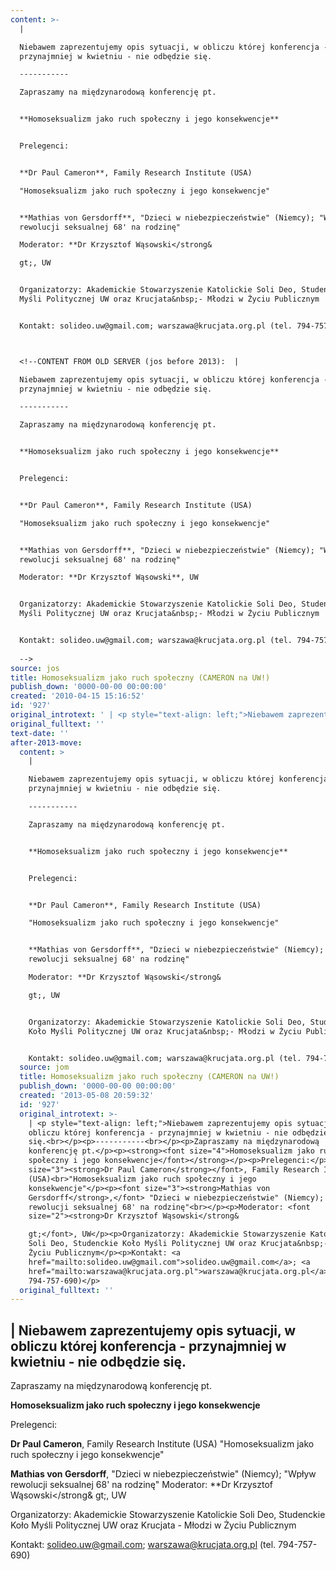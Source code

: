 ```yaml
---
content: >-
  | 

  Niebawem zaprezentujemy opis sytuacji, w obliczu której konferencja -
  przynajmniej w kwietniu - nie odbędzie się.

  -----------

  Zapraszamy na międzynarodową konferencję pt.


  **Homoseksualizm jako ruch społeczny i jego konsekwencje**


  Prelegenci:


  **Dr Paul Cameron**, Family Research Institute (USA)

  "Homoseksualizm jako ruch społeczny i jego konsekwencje"


  **Mathias von Gersdorff**, "Dzieci w niebezpieczeństwie" (Niemcy); "Wpływ
  rewolucji seksualnej 68' na rodzinę"

  Moderator: **Dr Krzysztof Wąsowski</strong&

  gt;, UW


  Organizatorzy: Akademickie Stowarzyszenie Katolickie Soli Deo, Studenckie Koło
  Myśli Politycznej UW oraz Krucjata&nbsp;- Młodzi w Życiu Publicznym


  Kontakt: solideo.uw@gmail.com; warszawa@krucjata.org.pl (tel. 794-757-690)



  <!--CONTENT FROM OLD SERVER (jos before 2013):  | 

  Niebawem zaprezentujemy opis sytuacji, w obliczu której konferencja -
  przynajmniej w kwietniu - nie odbędzie się.

  -----------

  Zapraszamy na międzynarodową konferencję pt.


  **Homoseksualizm jako ruch społeczny i jego konsekwencje**


  Prelegenci:


  **Dr Paul Cameron**, Family Research Institute (USA)

  "Homoseksualizm jako ruch społeczny i jego konsekwencje"


  **Mathias von Gersdorff**, "Dzieci w niebezpieczeństwie" (Niemcy); "Wpływ
  rewolucji seksualnej 68' na rodzinę"

  Moderator: **Dr Krzysztof Wąsowski**, UW


  Organizatorzy: Akademickie Stowarzyszenie Katolickie Soli Deo, Studenckie Koło
  Myśli Politycznej UW oraz Krucjata&nbsp;- Młodzi w Życiu Publicznym


  Kontakt: solideo.uw@gmail.com; warszawa@krucjata.org.pl (tel. 794-757-690)
                                                                                                                       
  -->
source: jos
title: Homoseksualizm jako ruch społeczny (CAMERON na UW!)
publish_down: '0000-00-00 00:00:00'
created: '2010-04-15 15:16:52'
id: '927'
original_introtext: ' | <p style="text-align: left;">Niebawem zaprezentujemy opis sytuacji, w obliczu której konferencja - przynajmniej w kwietniu - nie odbędzie się.<br></p><p>-----------<br></p><p>Zapraszamy na międzynarodową konferencję pt.</p><p><strong><font size="4">Homoseksualizm jako ruch społeczny i jego konsekwencje</font></strong></p><p>Prelegenci:</p><p><font size="3"><strong>Dr Paul Cameron</strong></font>, Family Research Institute (USA)<br>"Homoseksualizm jako ruch społeczny i jego konsekwencje"</p><p><font size="3"><strong>Mathias von Gersdorff</strong>,</font> "Dzieci w niebezpieczeństwie" (Niemcy); "Wpływ rewolucji seksualnej 68'' na rodzinę"<br></p><p>Moderator: <font size="2"><strong>Dr Krzysztof Wąsowski</strong></font>, UW</p><p>Organizatorzy: Akademickie Stowarzyszenie Katolickie Soli Deo, Studenckie Koło Myśli Politycznej UW oraz Krucjata&nbsp;- Młodzi w Życiu Publicznym</p><p>Kontakt: <a href="mailto:solideo.uw@gmail.com">solideo.uw@gmail.com</a>; <a href="mailto:warszawa@krucjata.org.pl">warszawa@krucjata.org.pl</a> (tel. 794-757-690)</p>                                                                                                                     '
original_fulltext: ''
text-date: ''
after-2013-move:
  content: >
    | 

    Niebawem zaprezentujemy opis sytuacji, w obliczu której konferencja -
    przynajmniej w kwietniu - nie odbędzie się.

    -----------

    Zapraszamy na międzynarodową konferencję pt.


    **Homoseksualizm jako ruch społeczny i jego konsekwencje**


    Prelegenci:


    **Dr Paul Cameron**, Family Research Institute (USA)

    "Homoseksualizm jako ruch społeczny i jego konsekwencje"


    **Mathias von Gersdorff**, "Dzieci w niebezpieczeństwie" (Niemcy); "Wpływ
    rewolucji seksualnej 68' na rodzinę"

    Moderator: **Dr Krzysztof Wąsowski</strong&

    gt;, UW


    Organizatorzy: Akademickie Stowarzyszenie Katolickie Soli Deo, Studenckie
    Koło Myśli Politycznej UW oraz Krucjata&nbsp;- Młodzi w Życiu Publicznym


    Kontakt: solideo.uw@gmail.com; warszawa@krucjata.org.pl (tel. 794-757-690)
  source: jom
  title: Homoseksualizm jako ruch społeczny (CAMERON na UW!)
  publish_down: '0000-00-00 00:00:00'
  created: '2013-05-08 20:59:32'
  id: '927'
  original_introtext: >-
    | <p style="text-align: left;">Niebawem zaprezentujemy opis sytuacji, w
    obliczu której konferencja - przynajmniej w kwietniu - nie odbędzie
    się.<br></p><p>-----------<br></p><p>Zapraszamy na międzynarodową
    konferencję pt.</p><p><strong><font size="4">Homoseksualizm jako ruch
    społeczny i jego konsekwencje</font></strong></p><p>Prelegenci:</p><p><font
    size="3"><strong>Dr Paul Cameron</strong></font>, Family Research Institute
    (USA)<br>"Homoseksualizm jako ruch społeczny i jego
    konsekwencje"</p><p><font size="3"><strong>Mathias von
    Gersdorff</strong>,</font> "Dzieci w niebezpieczeństwie" (Niemcy); "Wpływ
    rewolucji seksualnej 68' na rodzinę"<br></p><p>Moderator: <font
    size="2"><strong>Dr Krzysztof Wąsowski</strong&

    gt;</font>, UW</p><p>Organizatorzy: Akademickie Stowarzyszenie Katolickie
    Soli Deo, Studenckie Koło Myśli Politycznej UW oraz Krucjata&nbsp;- Młodzi w
    Życiu Publicznym</p><p>Kontakt: <a
    href="mailto:solideo.uw@gmail.com">solideo.uw@gmail.com</a>; <a
    href="mailto:warszawa@krucjata.org.pl">warszawa@krucjata.org.pl</a> (tel.
    794-757-690)</p>
  original_fulltext: ''
---
```

<time></time>

| 
Niebawem zaprezentujemy opis sytuacji, w obliczu której konferencja - przynajmniej w kwietniu - nie odbędzie się.
-----------
Zapraszamy na międzynarodową konferencję pt.

**Homoseksualizm jako ruch społeczny i jego konsekwencje**

Prelegenci:

**Dr Paul Cameron**, Family Research Institute (USA)
"Homoseksualizm jako ruch społeczny i jego konsekwencje"

**Mathias von Gersdorff**, "Dzieci w niebezpieczeństwie" (Niemcy); "Wpływ rewolucji seksualnej 68' na rodzinę"
Moderator: **Dr Krzysztof Wąsowski</strong&
gt;, UW

Organizatorzy: Akademickie Stowarzyszenie Katolickie Soli Deo, Studenckie Koło Myśli Politycznej UW oraz Krucjata&nbsp;- Młodzi w Życiu Publicznym

Kontakt: solideo.uw@gmail.com; warszawa@krucjata.org.pl (tel. 794-757-690)


<!--CONTENT FROM OLD SERVER (jos before 2013):  | 
Niebawem zaprezentujemy opis sytuacji, w obliczu której konferencja - przynajmniej w kwietniu - nie odbędzie się.
-----------
Zapraszamy na międzynarodową konferencję pt.

**Homoseksualizm jako ruch społeczny i jego konsekwencje**

Prelegenci:

**Dr Paul Cameron**, Family Research Institute (USA)
"Homoseksualizm jako ruch społeczny i jego konsekwencje"

**Mathias von Gersdorff**, "Dzieci w niebezpieczeństwie" (Niemcy); "Wpływ rewolucji seksualnej 68' na rodzinę"
Moderator: **Dr Krzysztof Wąsowski**, UW

Organizatorzy: Akademickie Stowarzyszenie Katolickie Soli Deo, Studenckie Koło Myśli Politycznej UW oraz Krucjata&nbsp;- Młodzi w Życiu Publicznym

Kontakt: solideo.uw@gmail.com; warszawa@krucjata.org.pl (tel. 794-757-690)
                                                                                                                     
-->

<!--{{json:{"created_date":"2010-04-15 15:16:52","publish_down":"0000-00-00 00:00:00","id":"927"}}}-->